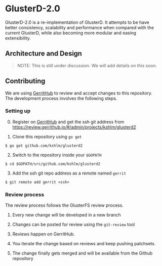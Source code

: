 # GlusterD-2.0

GlusterD-2.0 is a re-implementation of GlusterD. It attempts to be have better
consistency, scalability and performance when compared with the current
GlusterD, while also becoming more modular and easing extensibility.

## Architecture and Design
> NOTE: This is still under discussion. We will add details on this soon.

## Contributing

We are using [GerritHub](https://review.gerrithub.io) to review and accept changes to this repository.
The development process involves the following steps.

### Setting up

0. Register on [GerritHub](https://review.gerrithub.io) and get the ssh git address from https://review.gerrithub.io/#/admin/projects/kshlm/glusterd2

1. Clone this repository using `go get`
```
$ go get github.com/kshlm/glusterd2
```

2. Switch to the repository inside your `$GOPATH`
```
$ cd $GOPATH/src/github.com/kshlm/glusterd2
```

3. Add the ssh git repo address as a remote named `gerrit`
```
$ git remote add gerrit <ssh>
```


### Review process

The review process follows the GlusterFS review process.

1. Every new change will be developed in a new branch

2. Changes can be posted for review using the `git-review` tool

3. Reviews happen on GerritHub.

4. You iterate the change based on reviews and keep pushing patchsets.

5. The change finally gets merged and will be available from the Github repository

